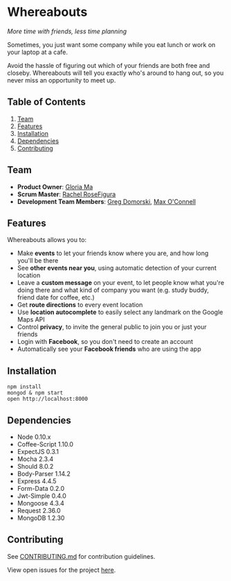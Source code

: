 # Whereabouts

*More time with friends, less time planning*

Sometimes, you just want some company while you eat lunch or work on your laptop at a cafe.

Avoid the hassle of figuring out which of your friends are both free and closeby. Whereabouts will tell you exactly who's around to hang out, so you never miss an opportunity to meet up.

## Table of Contents
1. [Team](#team)
1. [Features](#features)
1. [Installation](#installation)
1. [Dependencies](#dependencies)
1. [Contributing](#contributing)

## Team

  - __Product Owner__: [Gloria Ma](http://github.com/gloriama)
  - __Scrum Master__: [Rachel RoseFigura](http://github.com/rachelrf)
  - __Development Team Members__: [Greg Domorski](http://github.com/gdomorski), [Max O'Connell](http://github.com/M-OC)

## Features

Whereabouts allows you to:

* Make **events** to let your friends know where you are, and how long you'll be there
* See **other events near you**, using automatic detection of your current location
* Leave a **custom message** on your event, to let people know what you're doing there and what kind of company you want (e.g. study buddy, friend date for coffee, etc.)
* Get **route directions** to every event location
* Use **location autocomplete** to easily select any landmark on the Google Maps API
* Control **privacy**, to invite the general public to join you or just your friends
* Login with **Facebook**, so you don't need to create an account
* Automatically see your **Facebook friends** who are using the app

## Installation

```
npm install
mongod & npm start
open http://localhost:8000
```

## Dependencies

- Node 0.10.x
- Coffee-Script 1.10.0
- ExpectJS 0.3.1
- Mocha 2.3.4
- Should 8.0.2
- Body-Parser 1.14.2
- Express 4.4.5
- Form-Data 0.2.0
- Jwt-Simple 0.4.0
- Mongoose 4.3.4
- Request 2.36.0
- MongoDB 1.2.30

## Contributing

See [CONTRIBUTING.md](CONTRIBUTING.md) for contribution guidelines.

View open issues for the project [here](https://github.com/laudatory-flannel/laudatory-flannel/issues).